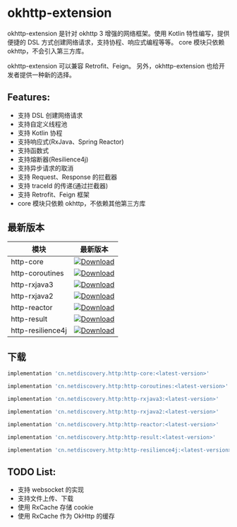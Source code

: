 # okhttp-extension

okhttp-extension 是针对 okhttp 3 增强的网络框架。使用 Kotlin 特性编写，提供便捷的 DSL 方式创建网络请求，支持协程、响应式编程等等。
core 模块只依赖 okhttp，不会引入第三方库。

okhttp-extension 可以兼容 Retrofit、Feign。 另外，okhttp-extension 也给开发者提供一种新的选择。 

## Features:

* 支持 DSL 创建网络请求
* 支持自定义线程池
* 支持 Kotlin 协程
* 支持响应式(RxJava、Spring Reactor) 
* 支持函数式
* 支持熔断器(Resilience4j)
* 支持异步请求的取消
* 支持 Request、Response 的拦截器
* 支持 traceId 的传递(通过拦截器)
* 支持 Retrofit、Feign 框架
* core 模块只依赖 okhttp，不依赖其他第三方库

## 最新版本

模块|最新版本
---|:-------------:
http-core|[ ![Download](https://api.bintray.com/packages/fengzhizi715/maven/http-core/images/download.svg) ](https://bintray.com/fengzhizi715/maven/http-core/_latestVersion)|
http-coroutines|[ ![Download](https://api.bintray.com/packages/fengzhizi715/maven/http-coroutines/images/download.svg) ](https://bintray.com/fengzhizi715/maven/http-coroutines/_latestVersion)|
http-rxjava3|[ ![Download](https://api.bintray.com/packages/fengzhizi715/maven/http-rxjava3/images/download.svg) ](https://bintray.com/fengzhizi715/maven/http-rxjava3/_latestVersion)|
http-rxjava2|[ ![Download](https://api.bintray.com/packages/fengzhizi715/maven/http-rxjava2/images/download.svg) ](https://bintray.com/fengzhizi715/maven/http-rxjava2/_latestVersion)|
http-reactor|[ ![Download](https://api.bintray.com/packages/fengzhizi715/maven/http-reactor/images/download.svg) ](https://bintray.com/fengzhizi715/maven/http-reactor/_latestVersion)|
http-result|[ ![Download](https://api.bintray.com/packages/fengzhizi715/maven/http-result/images/download.svg) ](https://bintray.com/fengzhizi715/maven/http-result/_latestVersion)|
http-resilience4j|[ ![Download](https://api.bintray.com/packages/fengzhizi715/maven/http-resilience4j/images/download.svg) ](https://bintray.com/fengzhizi715/maven/http-resilience4j/_latestVersion)|

## 下载

```groovy
implementation 'cn.netdiscovery.http:http-core:<latest-version>'
```

```groovy
implementation 'cn.netdiscovery.http:http-coroutines:<latest-version>'
```

```groovy
implementation 'cn.netdiscovery.http:http-rxjava3:<latest-version>'
```

```groovy
implementation 'cn.netdiscovery.http:http-rxjava2:<latest-version>'
```

```groovy
implementation 'cn.netdiscovery.http:http-reactor:<latest-version>'
```

```groovy
implementation 'cn.netdiscovery.http:http-result:<latest-version>'
```

```groovy
implementation 'cn.netdiscovery.http:http-resilience4j:<latest-version>'
```

## TODO List:

* 支持 websocket 的实现
* 支持文件上传、下载
* 使用 RxCache 存储 cookie
* 使用 RxCache 作为 OkHttp 的缓存